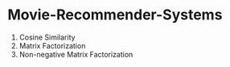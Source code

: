 # Movie-Recommender-Systems
1. Cosine Similarity
2. Matrix Factorization
3. Non-negative Matrix Factorization
